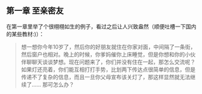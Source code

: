 ## 第一章 至亲密友

在第一章里举了个很栩栩如生的例子，看过之后让人兴致盎然（顺便吐槽一下国内的某些教材:)）：
> 想一想你今年10岁了，然后你的好朋友就住在你家对面，中间隔了一条街，然后窗户也相对。晚上的时候，你爹妈催你上床睡觉，但是你想和你的小伙伴聊聊天谈谈梦想。现在问题来了，你们并没有住在一起，那怎么交流呢？
> 如果灯还亮着，你们能互相打打手势，比划两下传达点很简单的信息，但是传递不了复杂的信息，而且一旦你父母宣布该关灯了，那这样显然就无法继续了......
> 那可怎么办？


